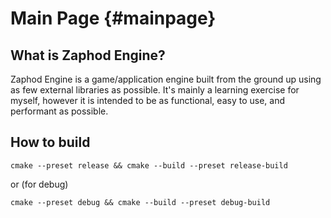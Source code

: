 # Main Page {#mainpage}

## What is Zaphod Engine?
Zaphod Engine is a game/application engine built from the ground up using as few external libraries as possible.
It's mainly a learning exercise for myself, however it is intended to be as functional, easy to use, and performant as possible.

## How to build
```
cmake --preset release && cmake --build --preset release-build
```
or (for debug)
```
cmake --preset debug && cmake --build --preset debug-build
```